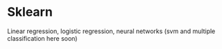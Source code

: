 # Sklearn
Linear regression, logistic regression, neural networks (svm and multiple classification here soon)
